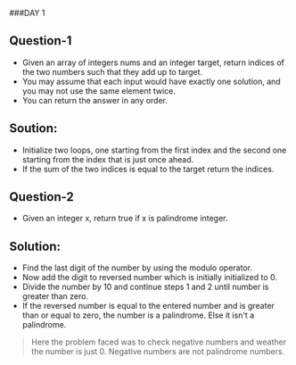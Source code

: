 ###DAY 1

## Question-1
- Given an array of integers nums and an integer target, return indices of the two numbers such that they add up to target.
- You may assume that each input would have exactly one solution, and you may not use the same element twice.
- You can return the answer in any order.

## Soution: 
- Initialize two loops, one starting from the first index and the second one starting from the index that is just once ahead.
- If the sum of the two indices is equal to the target return the indices.


## Question-2
- Given an integer x, return true if x is palindrome integer.

## Solution:
- Find the last digit of the number by using the modulo operator.
- Now add the digit to reversed number which is initially initialized to 0.
- Divide the number by 10 and continue steps 1 and 2 until number is greater than zero.
- If the reversed number is equal to the entered number and is greater than or equal to zero, the number is a palindrome. Else it isn't a palindrome.

> Here the problem faced was to check negative numbers and weather the number is just 0. Negative numbers are not palindrome numbers.